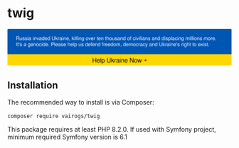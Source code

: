 # twig

[![Stand With Ukraine](https://raw.githubusercontent.com/vshymanskyy/StandWithUkraine/main/banner2-direct.svg)](https://vshymanskyy.github.io/StandWithUkraine)

Installation
------------

The recommended way to install is via Composer:

```
composer require vairogs/twig
```

This package requires at least PHP 8.2.0. If used with Symfony project, minimum required Symfony version is 6.1
